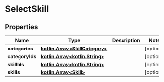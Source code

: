 # SelectSkill

## Properties
Name | Type | Description | Notes
------------ | ------------- | ------------- | -------------
**categories** | [**kotlin.Array&lt;SkillCategory&gt;**](SkillCategory.md) |  |  [optional]
**categoryIds** | [**kotlin.Array&lt;kotlin.String&gt;**](.md) |  |  [optional]
**skillIds** | [**kotlin.Array&lt;kotlin.String&gt;**](.md) |  |  [optional]
**skills** | [**kotlin.Array&lt;Skill&gt;**](Skill.md) |  |  [optional]
